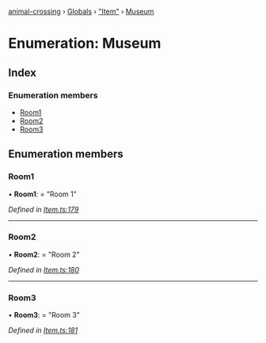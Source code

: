 [animal-crossing](../README.md) › [Globals](../globals.md) › ["Item"](../modules/_item_.md) › [Museum](_item_.museum.md)

# Enumeration: Museum

## Index

### Enumeration members

* [Room1](_item_.museum.md#room1)
* [Room2](_item_.museum.md#room2)
* [Room3](_item_.museum.md#room3)

## Enumeration members

###  Room1

• **Room1**: = "Room 1"

*Defined in [Item.ts:179](https://github.com/Norviah/animal-crossing/blob/13550bd/module/types/Item.ts#L179)*

___

###  Room2

• **Room2**: = "Room 2"

*Defined in [Item.ts:180](https://github.com/Norviah/animal-crossing/blob/13550bd/module/types/Item.ts#L180)*

___

###  Room3

• **Room3**: = "Room 3"

*Defined in [Item.ts:181](https://github.com/Norviah/animal-crossing/blob/13550bd/module/types/Item.ts#L181)*
